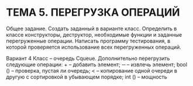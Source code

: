 ﻿# ТЕМА 5. ПЕРЕГРУЗКА ОПЕРАЦИЙ 

Общее задание. Создать заданный в варианте класс. Определить в классе конструкторы, деструктор, необходимые функции и заданные перегруженные операции. Написать программу тестирования, в которой проверяется использование всех перегруженных операций.

Вариант 4 Класс – очередь Сqueue. Дополнительно перегрузить следующие операции: + – добавить элемент; ‐‐ – извлечь элемент; bool () – проверка, пустая ли очередь; < – копирование одной очереди в другую с сортировкой в убывающем порядке; int () – мощность 